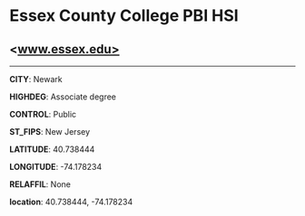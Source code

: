 # Essex County College PBI HSI
## <www.essex.edu>
---
**CITY**: Newark

**HIGHDEG**: Associate degree

**CONTROL**: Public

**ST_FIPS**: New Jersey

**LATITUDE**: 40.738444

**LONGITUDE**: -74.178234

**RELAFFIL**: None

**location**: 40.738444, -74.178234